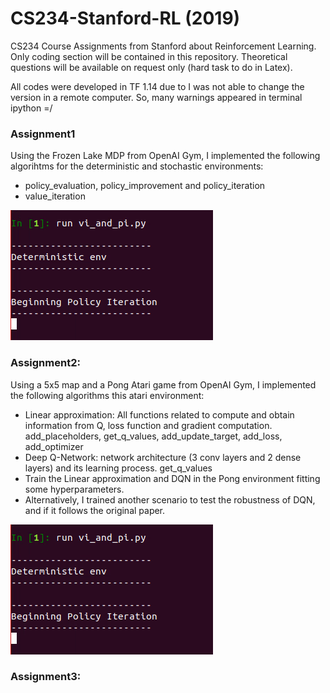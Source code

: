 # CS234-Stanford-RL (2019)
CS234 Course Assignments from Stanford about Reinforcement Learning. Only coding section will be contained in this repository.
Theoretical questions will be available on request only (hard task to do in Latex).

All codes were developed in TF 1.14 due to I was not able to change the version in a remote computer. So, many warnings appeared in terminal ipython =/

### Assignment1
Using the Frozen Lake MDP from OpenAI Gym, I implemented the following algorihtms for the deterministic and stochastic environments:
- policy_evaluation, policy_improvement and policy_iteration
- value_iteration

[![Watch the video](Miscs/Images/assignment1.png)](https://youtu.be/YkN5n5OoZkE)



### Assignment2:
Using a 5x5 map and a Pong Atari game from OpenAI Gym, I implemented the following algorithms this atari environment:
- Linear approximation: All functions related to compute and obtain information from Q, loss function and gradient computation.
    add_placeholders, get_q_values, add_update_target, add_loss, add_optimizer
- Deep Q-Network: network architecture (3 conv layers and 2 dense layers) and its learning process.
    get_q_values
- Train the Linear approximation and DQN in the Pong environment fitting some hyperparameters.
- Alternatively, I trained another scenario to test the robustness of DQN, and if it follows the original paper.

[![Watch the video](Miscs/Images/assignment1.png)](https://youtu.be/YkN5n5OoZkE)


### Assignment3:
